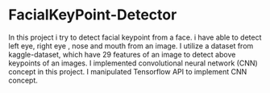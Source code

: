 # FacialKeyPoint-Detector
  In this project i try to detect facial keypoint from a face. i have able to detect left eye, right eye , nose and mouth from an image. I utilize a dataset from kaggle-dataset, which have 29 features of an image to detect above keypoints of an images. I implemented convolutional neural network (CNN) concept in this project. I manipulated Tensorflow API to implement CNN concept.
    

